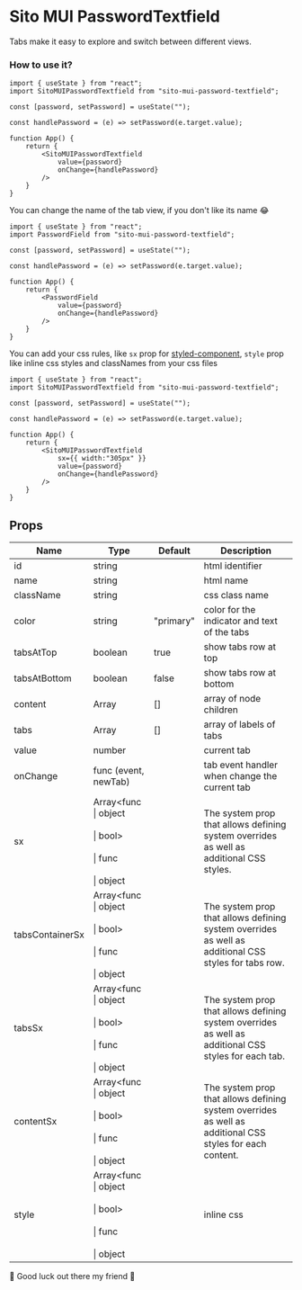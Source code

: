 # Sito MUI PasswordTextfield

Tabs make it easy to explore and switch between different views.

### How to use it?

```
import { useState } from "react";
import SitoMUIPasswordTextfield from "sito-mui-password-textfield";

const [password, setPassword] = useState("");

const handlePassword = (e) => setPassword(e.target.value);

function App() {
    return {
        <SitoMUIPasswordTextfield
            value={password}
            onChange={handlePassword}
        />
    }
}

```

You can change the name of the tab view, if you don't like its name 😂

```
import { useState } from "react";
import PasswordField from "sito-mui-password-textfield";

const [password, setPassword] = useState("");

const handlePassword = (e) => setPassword(e.target.value);

function App() {
    return {
        <PasswordField
            value={password}
            onChange={handlePassword}
        />
    }
}

```

You can add your css rules, like `sx` prop for [styled-component](https://emotion.sh/docs/introduction), `style` prop like inline css styles and classNames from your css files

```
import { useState } from "react";
import SitoMUIPasswordTextfield from "sito-mui-password-textfield";

const [password, setPassword] = useState("");

const handlePassword = (e) => setPassword(e.target.value);

function App() {
    return {
        <SitoMUIPasswordTextfield
            sx={{ width:"305px" }}
            value={password}
            onChange={handlePassword}
        />
    }
}

```

## Props

| Name            | Type                                                                    | Default   | Description                                                                                              |
| --------------- | ----------------------------------------------------------------------- | --------- | -------------------------------------------------------------------------------------------------------- |
| id              | string                                                                  |           | html identifier                                                                                          |
| name            | string                                                                  |           | html name                                                                                                |
| className       | string                                                                  |           | css class name                                                                                           |
| color           | string                                                                  | "primary" | color for the indicator and text of the tabs                                                             |
| tabsAtTop       | boolean                                                                 | true      | show tabs row at top                                                                                     |
| tabsAtBottom    | boolean                                                                 | false     | show tabs row at bottom                                                                                  |
| content         | Array<node>                                                             | []        | array of node children                                                                                   |
| tabs            | Array<string>                                                           | []        | array of labels of tabs                                                                                  |
| value           | number                                                                  |           | current tab                                                                                              |
| onChange        | func (event, newTab)                                                    |           | tab event handler when change the current tab                                                            |
| sx              | Array<func<br>\| object<br><br>\| bool><br><br>\| func<br><br>\| object |           | The system prop that allows defining system overrides as well as additional CSS styles.                  |
| tabsContainerSx | Array<func<br>\| object<br><br>\| bool><br><br>\| func<br><br>\| object |           | The system prop that allows defining system overrides as well as additional CSS styles for tabs row.     |
| tabsSx          | Array<func<br>\| object<br><br>\| bool><br><br>\| func<br><br>\| object |           | The system prop that allows defining system overrides as well as additional CSS styles for each tab.     |
| contentSx       | Array<func<br>\| object<br><br>\| bool><br><br>\| func<br><br>\| object |           | The system prop that allows defining system overrides as well as additional CSS styles for each content. |
| style           | Array<func<br>\| object<br><br>\| bool><br><br>\| func<br><br>\| object |           | inline css                                                                                               |

🙌 Good luck out there my friend 🙌
